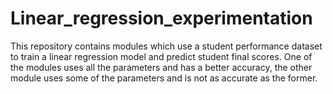 # Linear_regression_experimentation
This repository contains modules which use a student performance dataset to train a linear regression model and predict student final scores. One of the modules uses all the parameters and has a better accuracy, the other module uses some of the parameters and is not as accurate as the former.
